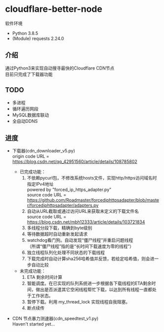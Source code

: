 # cloudflare-better-node

软件环境  

+ Python 3.8.5  
+ (Module) requests 2.24.0

## 介绍  

通过Python3来实现自动搜寻最快的Cloudflare CDN节点  
目前只完成了下载器功能  

## TODO  

+ 多进程  
+ 循环遍历网段  
+ MySQL数据库联动  
+ 全自动DDNS  

## 进度

+ 下载器(cdn_downloader_v5.py)  
  origin code URL = <https://blog.csdn.net/qq_42951560/article/details/108785802>  
  + 已完成功能：  
    1. 不依赖pycurl包，不修改系统hosts文件，实现http/https访问域名时指定IPv4地址  
       powered by "forced_ip_https_adapter.py"  
       source code URL = <https://github.com/Roadmaster/forcediphttpsadapter/blob/master/forcediphttpsadapter/adapters.py>  
    2. 自动从URL截取或通过访问URL来获取未定义的下载文件名  
       source code URL = <https://blog.csdn.net/mbh12333/article/details/103721834>  
    3. 多线程分段下载，精确到byte级别  
    4. 等待数据超时自动重新发起请求  
    5. watchdog看门狗。自动发现“僵尸线程”并重启问题线程  
       （所谓“僵尸线程”指的是“长时间下载速度为零的线程”）  
    6. 独立线程队列化处理不同状态的下载线程  
    7. 下载完成时自动计算sha256哈希值并反馈，若给定哈希值，则会进一步自动比较  
  + 未完成功能：  
    1. ETA 剩余时间计算  
    2. 智能调度。在已实现的队列系统进一步根据各下载线程的ETA剩余时间，做出是否派遣其它空闲线程帮忙下载，以达到所有线程一直都处于工作状态。  
    3. 暂停下载。利用 my_thread_lock 实现线程自我阻塞。  
    4. 断点续传  

+ CDN 节点暴力测速器(cdn_speedtest_v1.py)  
  Haven't started yet...
